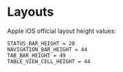 # Layouts

Apple iOS official layout height values:

```
STATUS_BAR_HEIGHT = 20
NAVIGATION_BAR_HEIGHT = 44
TAB_BAR_HEIGHT = 49
TABLE_VIEW_CELL_HEIGHT = 44
```
